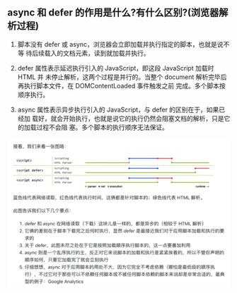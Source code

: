 ## async 和 defer 的作用是什么?有什么区别?(浏览器解析过程)

1. 脚本没有 defer 或 async，浏览器会立即加载并执行指定的脚本，也就是说不等 待后续载入的文档元素，读到就加载并执行。
2. defer 属性表示延迟执行引入的 JavaScript，即这段 JavaScript 加载时 HTML 并 未停止解析，这两个过程是并行的。当整个 document 解析完毕后再执行脚本文件，在 DOMContentLoaded 事件触发之前 完成。多个脚本按顺序执行。

3. async 属性表示异步执行引入的 JavaScript，与 defer 的区别在于，如果已经加 载好，就会开始执行，也就是说它的执行仍然会阻塞文档的解析，只是它的加载过程不会阻 塞。多个脚本的执行顺序无法保证。

![](../images/def-async.png)
